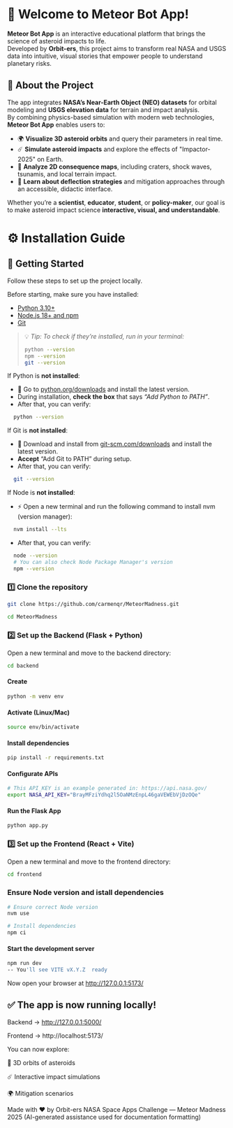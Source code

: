 # 🌠 Welcome to Meteor Bot App!

**Meteor Bot App** is an interactive educational platform that brings the science of asteroid impacts to life.  
Developed by **Orbit-ers**, this project aims to transform real NASA and USGS data into intuitive, visual stories that empower people to understand planetary risks.

## 🚀 About the Project

The app integrates **NASA’s Near-Earth Object (NEO) datasets** for orbital modeling and **USGS elevation data** for terrain and impact analysis.  
By combining physics-based simulation with modern web technologies, **Meteor Bot App** enables users to:

- 🌍 **Visualize 3D asteroid orbits** and query their parameters in real time.  
- ☄️ **Simulate asteroid impacts** and explore the effects of "Impactor-2025" on Earth.  
- 🌊 **Analyze 2D consequence maps**, including craters, shock waves, tsunamis, and local terrain impact.  
- 🧠 **Learn about deflection strategies** and mitigation approaches through an accessible, didactic interface.

Whether you’re a **scientist**, **educator**, **student**, or **policy-maker**, our goal is to make asteroid impact science **interactive, visual, and understandable**.

# ⚙️ Installation Guide
## 🚀 Getting Started

Follow these steps to set up the project locally.

Before starting, make sure you have installed:

- [Python 3.10+](https://www.python.org/downloads/)
- [Node.js 18+ and npm](https://nodejs.org/)
- [Git](https://git-scm.com/downloads)

> 💡 *Tip: To check if they’re installed, run in your terminal:*
> ```bash
> python --version
> npm --version
> git --version
> ```

If Python is **not installed**:
- 🐍 Go to [python.org/downloads](https://www.python.org/downloads/) and install the latest version.
- During installation, **check the box** that says *“Add Python to PATH”*.
- After that, you can verify:
```bash
  python --version
```

If Git is **not installed**:
- 🧩 Download and install from [git-scm.com/downloads](/https://git-scm.com/downloads) and install the latest version.
- **Accept** “Add Git to PATH” during setup.
- After that, you can verify:
```bash
  git --version
```

If Node is **not installed**:
- ⚡ Open a new terminal and run the following command to install nvm (version manager):
```bash
  nvm install --lts
```
- After that, you can verify:
```bash
  node --version
  # You can also check Node Package Manager's version
  npm --version
```

### 1️⃣ Clone the repository
```bash
git clone https://github.com/carmenqr/MeteorMadness.git

cd MeteorMadness
```
### 2️⃣ Set up the Backend (Flask + Python)
Open a new terminal and move to the backend directory:
```bash
cd backend
```
#### Create
```bash
python -m venv env
```
#### Activate (Linux/Mac)
```bash
source env/bin/activate
```
#### Install dependencies
```bash
pip install -r requirements.txt
```
#### Configurate APIs
```bash
# This API_KEY is an example generated in: https://api.nasa.gov/
export NASA_API_KEY="BrayMFziYdhq2l5OaNMzEnpL46gaVEWEbVjDzOQe"
```
#### Run the Flask App
```bash
python app.py
```

### 3️⃣ Set up the Frontend (React + Vite)
Open a new terminal and move to the frontend directory:
```bash
cd frontend
```

### Ensure Node version and istall dependencies
```bash
# Ensure correct Node version
nvm use

# Install dependencies
npm ci
```
#### Start the development server
```bash
npm run dev
-- You'll see VITE vX.Y.Z  ready
```
Now open your browser at http://127.0.0.1:5173/


## ✅ The app is now running locally!
Backend → http://127.0.0.1:5000/

Frontend → http://localhost:5173/

You can now explore:

🌌 3D orbits of asteroids

☄️ Interactive impact simulations

🌍 Mitigation scenarios


Made with ❤️ by Orbit-ers
NASA Space Apps Challenge — Meteor Madness 2025
(AI-generated assistance used for documentation formatting)
